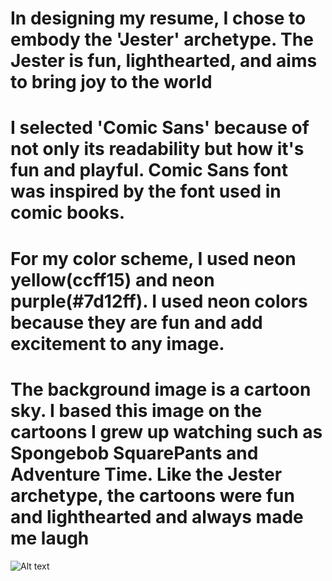 # In designing my resume, I chose to embody the 'Jester' archetype. The Jester is fun, lighthearted, and aims to bring joy to the world
# I selected 'Comic Sans' because of not only its readability but how it's fun and playful. Comic Sans font was inspired by the font used in comic books. 
# For my color scheme, I used neon yellow(ccff15) and neon purple(#7d12ff). I used neon colors because they are fun and add excitement to any image. 
# The background image is a cartoon sky. I based this image on the cartoons I grew up watching such as Spongebob SquarePants and Adventure Time. Like the Jester archetype, the cartoons were fun and lighthearted and always made me laugh
![Alt text](images/AdobeStock_202451902.jpegq)